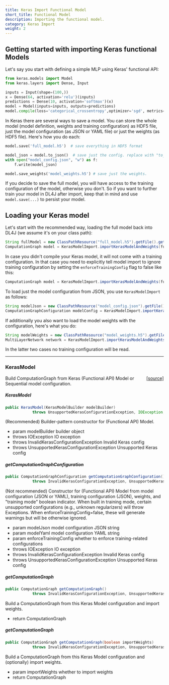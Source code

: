 ```yaml
---
title: Keras Import Functional Model
short_title: Functional Model
description: Importing the functional model.
category: Keras Import
weight: 2
---
```


## Getting started with importing Keras functional Models

Let's say you start with defining a simple MLP using Keras' functional API:

```python
from keras.models import Model
from keras.layers import Dense, Input

inputs = Input(shape=(100,))
x = Dense(64, activation='relu')(inputs)
predictions = Dense(10, activation='softmax')(x)
model = Model(inputs=inputs, outputs=predictions)
model.compile(loss='categorical_crossentropy',optimizer='sgd', metrics=['accuracy'])
```

In Keras there are several ways to save a model. You can store the whole model 
(model definition, weights and training configuration) as HDF5 file, just the
model configuration (as JSON or YAML file) or just the weights (as HDF5 file). 
Here's how you do each:

```python
model.save('full_model.h5')  # save everything in HDF5 format

model_json = model.to_json()  # save just the config. replace with "to_yaml" for YAML serialization
with open("model_config.json", "w") as f:
    f.write(model_json)

model.save_weights('model_weights.h5') # save just the weights.
```

If you decide to save the full model, you will have access to the training configuration of
the model, otherwise you don't. So if you want to further train your model in DL4J after import,
keep that in mind and use `model.save(...)` to persist your model.

## Loading your Keras model

Let's start with the recommended way, loading the full model back into DL4J (we assume it's
on your class path):

```java
String fullModel = new ClassPathResource("full_model.h5").getFile().getPath();
ComputationGraph model = KerasModelImport.importKerasModelAndWeights(fullModel);

```

In case you didn't compile your Keras model, it will not come with a training configuration.
In that case you need to explicitly tell model import to ignore training configuration by 
setting the `enforceTrainingConfig` flag to false like this:

```java
ComputationGraph model = KerasModelImport.importKerasModelAndWeights(fullModel, false);

```

To load just the model configuration from JSON, you use `KerasModelImport` as follows:

```java
String modelJson = new ClassPathResource("model_config.json").getFile().getPath();
ComputationGraphConfiguration modelConfig = KerasModelImport.importKerasModelConfiguration(modelJson)
```

If additionally you also want to load the model weights with the configuration, here's what you do:

```java
String modelWeights = new ClassPathResource("model_weights.h5").getFile().getPath();
MultiLayerNetwork network = KerasModelImport.importKerasModelAndWeights(modelJson, modelWeights)
```

In the latter two cases no training configuration will be read.


---

### KerasModel
<span style="float:right;"> [[source]](https://github.com/deeplearning4j/deeplearning4j/tree/master/deeplearning4j/deeplearning4j-modelimport/src/main/java/org/deeplearning4j/nn/modelimport/keras//KerasModel.java) </span>

Build ComputationGraph from Keras (Functional API) Model or
Sequential model configuration.


##### KerasModel 
```java
public KerasModel(KerasModelBuilder modelBuilder)
            throws UnsupportedKerasConfigurationException, IOException, InvalidKerasConfigurationException 
```


(Recommended) Builder-pattern constructor for (Functional API) Model.

- param modelBuilder builder object
- throws IOException                            IO exception
- throws InvalidKerasConfigurationException     Invalid Keras config
- throws UnsupportedKerasConfigurationException Unsupported Keras config


##### getComputationGraphConfiguration 
```java
public ComputationGraphConfiguration getComputationGraphConfiguration()
            throws InvalidKerasConfigurationException, UnsupportedKerasConfigurationException 
```


(Not recommended) Constructor for (Functional API) Model from model configuration
(JSON or YAML), training configuration (JSON), weights, and "training mode"
boolean indicator. When built in training mode, certain unsupported configurations
(e.g., unknown regularizers) will throw Exceptions. When enforceTrainingConfig=false, these
will generate warnings but will be otherwise ignored.

- param modelJson             model configuration JSON string
- param modelYaml             model configuration YAML string
- param enforceTrainingConfig whether to enforce training-related configurations
- throws IOException                            IO exception
- throws InvalidKerasConfigurationException     Invalid Keras config
- throws UnsupportedKerasConfigurationException Unsupported Keras config

##### getComputationGraph 
```java
public ComputationGraph getComputationGraph()
            throws InvalidKerasConfigurationException, UnsupportedKerasConfigurationException 
```


Build a ComputationGraph from this Keras Model configuration and import weights.

- return ComputationGraph

##### getComputationGraph 
```java
public ComputationGraph getComputationGraph(boolean importWeights)
            throws InvalidKerasConfigurationException, UnsupportedKerasConfigurationException 
```


Build a ComputationGraph from this Keras Model configuration and (optionally) import weights.

- param importWeights whether to import weights
- return ComputationGraph



